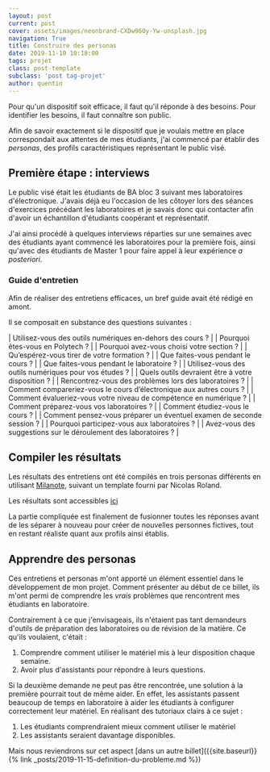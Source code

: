 ```yaml
---
layout: post
current: post
cover: assets/images/neonbrand-CXDw96Oy-Yw-unsplash.jpg
navigation: True
title: Construire des personas
date: 2019-11-10 10:18:00
tags: projet
class: post-template
subclass: 'post tag-projet'
author: quentin
---
```


Pour qu'un dispositif soit efficace, il faut qu'il réponde à des besoins.
Pour identifier les besoins, il faut connaître son public.

Afin de savoir exactement si le dispositif que je voulais mettre en place correspondait aux attentes de mes étudiants, j'ai commencé par établir des *personas*, des profils caractéristiques représentant le public visé.

## Première étape : interviews

Le public visé était les étudiants de BA bloc 3 suivant mes laboratoires d'électronique.
J'avais déjà eu l'occasion de les côtoyer lors des séances d'exercices précédant les laboratoires et je savais donc qui contacter afin d'avoir un échantillon d'étudiants coopérant et représentatif.

J'ai ainsi procédé à quelques interviews réparties sur une semaines avec des étudiants ayant commencé les laboratoires pour la première fois, ainsi qu'avec des étudiants de Master 1 pour faire appel à leur expérience *a posteriori*.


### Guide d'entretien

Afin de réaliser des entretiens efficaces, un bref guide avait été rédigé en amont.

Il se composait en substance des questions suivantes :

| Utilisez-vous des outils numériques en-dehors des cours ? |
| Pourquoi êtes-vous en Polytech ? |
| Pourquoi avez-vous choisi votre section ? |
| Qu’espérez-vous tirer de votre formation ? |
| Que faites-vous pendant le cours ? |
| Que faites-vous pendant le laboratoire ? |
| Utilisez-vous des outils numériques pour vos études ? |
| Quels outils devraient être à votre disposition ? |
| Rencontrez-vous des problèmes lors des laboratoires ? |
| Comment compareriez-vous le cours d’électronique aux autres cours ? |
| Comment évalueriez-vous votre niveau de compétence en numérique ? |
| Comment préparez-vous vos laboratoires ? |
| Comment étudiez-vous le cours ? |
| Comment pensez-vous préparer un éventuel examen de seconde session ? |
| Pourquoi participez-vous aux laboratoires ? |
| Avez-vous des suggestions sur le déroulement des laboratoires ? |


## Compiler les résultats

Les résultats des entretiens ont été compilés en trois personas différents en utilisant [Milanote](https://milanote.com/), suivant un template fourni par Nicolas Roland.

Les résultats sont accessibles [ici](assets/persona)

La partie compliquée est finalement de fusionner toutes les réponses avant de les séparer à nouveau pour créer de nouvelles personnes fictives, tout en restant réaliste quant aux profils ainsi établis.

## Apprendre des personas
Ces entretiens et personas m'ont apporté un élément essentiel dans le développement de mon projet.
Comment présenter au début de ce billet, ils m'ont permi de comprendre les *vrais* problèmes que rencontrent mes étudiants en laboratoire.

Contrairement à ce que j'envisageais, ils n'étaient pas tant demandeurs d'outils de préparation des laboratoires ou de révision de la matière.
Ce qu'ils voulaient, c'était :
1. Comprendre comment utiliser le matériel mis à leur disposition chaque semaine.
2. Avoir plus d'assistants pour répondre à leurs questions.

Si la deuxième demande ne peut pas être rencontrée, une solution à la première pourrait tout de même aider.
En effet, les assistants passent beaucoup de temps en laboratoire à aider les étudiants à configurer correctement leur matériel. En réalisant des tutoriaux clairs à ce sujet :
1. Les étudiants comprendraient mieux comment utiliser le matériel
2. Les assistants seraient davantage disponibles.

Mais nous reviendrons sur cet aspect 
[dans un autre billet]({{site.baseurl}}{% link _posts/2019-11-15-definition-du-probleme.md %})